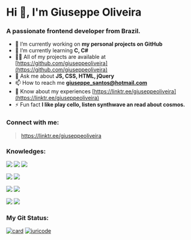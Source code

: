 <h1 align="left">Hi 👋, I'm Giuseppe Oliveira</h1>
<h3 align="left">A passionate frontend developer from Brazil.</h3>

<p></p>

- 🔭 I’m currently working on **my personal projects on GitHub**
- 🌱 I’m currently learning **C, C#**
- 👨‍💻 All of my projects are available at [https://github.com/giuseppeoliveira](https://github.com/giuseppeoliveira)
- 💬 Ask me about **JS, CSS, HTML, jQuery**
- 📫 How to reach me **giuseppe_santos@hotmail.com**
- 📄 Know about my experiences [https://linktr.ee/giuseppeoliveira](https://linktr.ee/giuseppeoliveira)
- ⚡ Fun fact **I like play cello, listen synthwave an read about cosmos.**

<p></p>
<h3 align="left"> Connect with me: </h3>

> https://linktr.ee/giuseppeoliveira


<p></p>
<h3 align="left"> Knowledges: </h3>

<img src="https://img.shields.io/badge/HTML5-E34F26?style=for-the-badge&logo=html5&logoColor=white" /> <img src="https://img.shields.io/badge/CSS3-1572B6?style=for-the-badge&logo=css3&logoColor=white" /> <img src="https://img.shields.io/badge/JavaScript-F7DF1E?style=for-the-badge&logo=javascript&logoColor=black" />

<img src="https://img.shields.io/badge/Bootstrap-563D7C?style=for-the-badge&logo=bootstrap&logoColor=white" /> <img src="https://img.shields.io/badge/jQuery-0769AD?style=for-the-badge&logo=jquery&logoColor=white" />

<img src="https://img.shields.io/badge/GitHub-100000?style=for-the-badge&logo=github&logoColor=white" /> <img src="https://img.shields.io/badge/Git-E34F26?style=for-the-badge&logo=git&logoColor=white" />

<img src="https://img.shields.io/badge/Microsoft_Office-D83B01?style=for-the-badge&logo=microsoft-office&logoColor=white" /> <img src="https://img.shields.io/badge/SAP-0FAAFF?style=for-the-badge&logo=sap&logoColor=white" />

<p></p>
<h3 align="left"> My Git Status: </h3>

[![card](https://github-readme-stats.vercel.app/api?username=giuseppeoliveira&theme=Synthwave&show_icons=true)](https://github.com/iuricode/)  [![iuricode](https://github-readme-stats.vercel.app/api/top-langs/?username=giuseppeoliveira&hide=html&layout=Synthwave&theme=default)](https://github.com/iuricode/)

